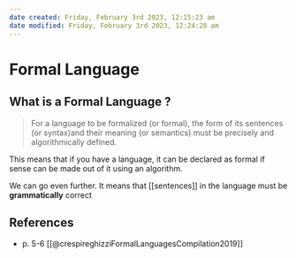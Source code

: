 ```yaml
---
date created: Friday, February 3rd 2023, 12:15:23 am
date modified: Friday, February 3rd 2023, 12:24:28 am
---
```


# Formal Language

## What is a Formal Language ?

> For a language to be formalized (or formal), the form of its sentences (or syntax)and their meaning (or semantics) must be precisely and algorithmically defined.

This means that if you have a language, it can be declared as formal if sense can be made out of it using an algorithm.

We can go even further. It means that [[sentences]] in the language must be **grammatically** correct

## References

- p. 5-6 [[@crespireghizziFormalLanguagesCompilation2019]]
